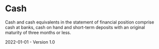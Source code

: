 # Cash

Cash and cash equivalents in the statement of financial position comprise cash at banks, cash on hand and short-term deposits with an original maturity of three months or less. 

2022-01-01 - Version 1.0
